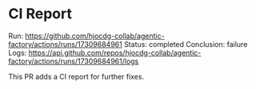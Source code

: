 # CI Report

Run: https://github.com/hjocdg-collab/agentic-factory/actions/runs/17309684961
Status: completed
Conclusion: failure
Logs: https://api.github.com/repos/hjocdg-collab/agentic-factory/actions/runs/17309684961/logs

This PR adds a CI report for further fixes.